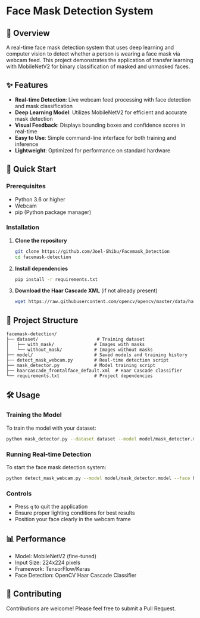 # Face Mask Detection System

## 📌 Overview
A real-time face mask detection system that uses deep learning and computer vision to detect whether a person is wearing a face mask via webcam feed. This project demonstrates the application of transfer learning with MobileNetV2 for binary classification of masked and unmasked faces.

## ✨ Features
- **Real-time Detection**: Live webcam feed processing with face detection and mask classification
- **Deep Learning Model**: Utilizes MobileNetV2 for efficient and accurate mask detection
- **Visual Feedback**: Displays bounding boxes and confidence scores in real-time
- **Easy to Use**: Simple command-line interface for both training and inference
- **Lightweight**: Optimized for performance on standard hardware

## 🚀 Quick Start

### Prerequisites
- Python 3.6 or higher
- Webcam
- pip (Python package manager)

### Installation
1. **Clone the repository**
   ```bash
   git clone https://github.com/Joel-Shibu/Facemask_Detection
   cd facemask-detection
   ```

2. **Install dependencies**
   ```bash
   pip install -r requirements.txt
   ```

3. **Download the Haar Cascade XML** (if not already present)
   ```bash
   wget https://raw.githubusercontent.com/opencv/opencv/master/data/haarcascades/haarcascade_frontalface_default.xml
   ```

## 📂 Project Structure
```
facemask-detection/
├── dataset/                      # Training dataset
│   ├── with_mask/               # Images with masks
│   └── without_mask/            # Images without masks
├── model/                       # Saved models and training history
├── detect_mask_webcam.py        # Real-time detection script
├── mask_detector.py             # Model training script
├── haarcascade_frontalface_default.xml  # Haar Cascade classifier
└── requirements.txt             # Project dependencies
```

## 🛠️ Usage

### Training the Model
To train the model with your dataset:
```bash
python mask_detector.py --dataset dataset --model model/mask_detector.model --plot model/plot.png
```

### Running Real-time Detection
To start the face mask detection system:
```bash
python detect_mask_webcam.py --model model/mask_detector.model --face haarcascade_frontalface_default.xml
```

### Controls
- Press `q` to quit the application
- Ensure proper lighting conditions for best results
- Position your face clearly in the webcam frame

## 📊 Performance
- Model: MobileNetV2 (fine-tuned)
- Input Size: 224x224 pixels
- Framework: TensorFlow/Keras
- Face Detection: OpenCV Haar Cascade Classifier

## 🤝 Contributing
Contributions are welcome! Please feel free to submit a Pull Request.

